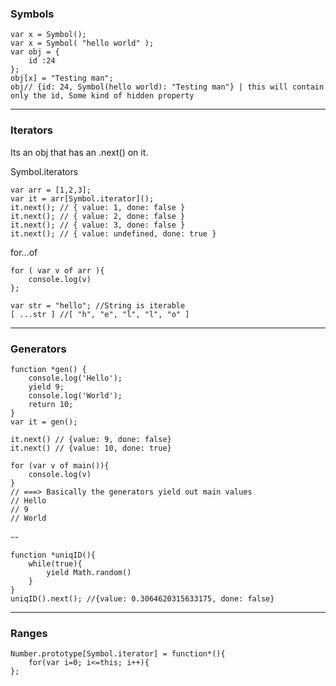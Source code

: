### Symbols

	var x = Symbol();
	var x = Symbol( "hello world" );
	var obj = {
		id :24
	};
	obj[x] = "Testing man";
	obj// {id: 24, Symbol(hello world): "Testing man"} | this will contain only the id, Some kind of hidden property


----------

### Iterators

Its an obj that has an .next() on it.

Symbol.iterators
	
	var arr = [1,2,3];
	var it = arr[Symbol.iterator]();
	it.next(); // { value: 1, done: false }
	it.next(); // { value: 2, done: false }
	it.next(); // { value: 3, done: false }
	it.next(); // { value: undefined, done: true }

for...of

	for ( var v of arr ){ 
		console.log(v) 
	};

	var str = "hello"; //String is iterable 
	[ ...str ] //[ "h", "e", "l", "l", "o" ]
	
---
### Generators
		
	function *gen() {
		console.log('Hello');
		yield 9; 
		console.log('World');
		return 10;
	}
	var it = gen();

	it.next() // {value: 9, done: false}
	it.next() // {value: 10, done: true}
	
	for (var v of main()){
		console.log(v) 
	}
	// ===> Basically the generators yield out main values
	// Hello
	// 9
	// World

--

	function *uniqID(){
		while(true){	
			yield Math.random()
		}
	}
	uniqID().next(); //{value: 0.3064620315633175, done: false}	

---
### Ranges
	
	Number.prototype[Symbol.iterator] = function*(){
		for(var i=0; i<=this; i++){
	};
<!--stackedit_data:
eyJoaXN0b3J5IjpbMzg3NTc3MjA3XX0=
-->